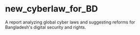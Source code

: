 # new_cyberlaw_for_BD
A report analyzing global cyber laws and suggesting reforms for Bangladesh's digital security and rights.
